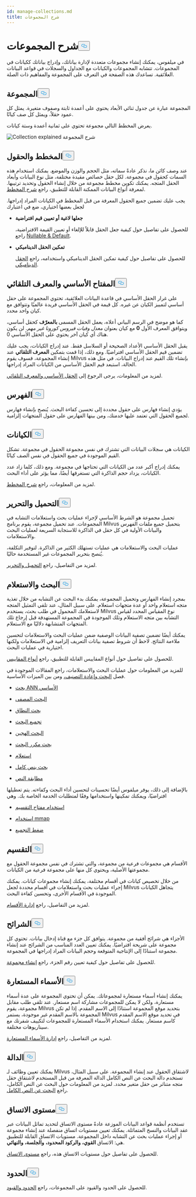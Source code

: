 ```yaml
---
id: manage-collections.md
title: شرح المجموعات
---
```

<h1 id="Collection-Explained​" class="common-anchor-header">شرح المجموعات<button data-href="#Collection-Explained​" class="anchor-icon" translate="no">
      <svg translate="no"
        aria-hidden="true"
        focusable="false"
        height="20"
        version="1.1"
        viewBox="0 0 16 16"
        width="16"
      >
        <path
          fill="#0092E4"
          fill-rule="evenodd"
          d="M4 9h1v1H4c-1.5 0-3-1.69-3-3.5S2.55 3 4 3h4c1.45 0 3 1.69 3 3.5 0 1.41-.91 2.72-2 3.25V8.59c.58-.45 1-1.27 1-2.09C10 5.22 8.98 4 8 4H4c-.98 0-2 1.22-2 2.5S3 9 4 9zm9-3h-1v1h1c1 0 2 1.22 2 2.5S13.98 12 13 12H9c-.98 0-2-1.22-2-2.5 0-.83.42-1.64 1-2.09V6.25c-1.09.53-2 1.84-2 3.25C6 11.31 7.55 13 9 13h4c1.45 0 3-1.69 3-3.5S14.5 6 13 6z"
        ></path>
      </svg>
    </button></h1><p>في ميلفوس، يمكنك إنشاء مجموعات متعددة لإدارة بياناتك، وإدراج بياناتك ككيانات في المجموعات. تتشابه المجموعات والكيانات مع الجداول والسجلات في قواعد البيانات العلائقية. تساعدك هذه الصفحة في التعرف على المجموعة والمفاهيم ذات الصلة.</p>
<h2 id="Collection​" class="common-anchor-header">المجموعة<button data-href="#Collection​" class="anchor-icon" translate="no">
      <svg translate="no"
        aria-hidden="true"
        focusable="false"
        height="20"
        version="1.1"
        viewBox="0 0 16 16"
        width="16"
      >
        <path
          fill="#0092E4"
          fill-rule="evenodd"
          d="M4 9h1v1H4c-1.5 0-3-1.69-3-3.5S2.55 3 4 3h4c1.45 0 3 1.69 3 3.5 0 1.41-.91 2.72-2 3.25V8.59c.58-.45 1-1.27 1-2.09C10 5.22 8.98 4 8 4H4c-.98 0-2 1.22-2 2.5S3 9 4 9zm9-3h-1v1h1c1 0 2 1.22 2 2.5S13.98 12 13 12H9c-.98 0-2-1.22-2-2.5 0-.83.42-1.64 1-2.09V6.25c-1.09.53-2 1.84-2 3.25C6 11.31 7.55 13 9 13h4c1.45 0 3-1.69 3-3.5S14.5 6 13 6z"
        ></path>
      </svg>
    </button></h2><p>المجموعة عبارة عن جدول ثنائي الأبعاد يحتوي على أعمدة ثابتة وصفوف متغيرة. يمثل كل عمود حقلاً، ويمثل كل صف كيانًا. </p>
<p>يعرض المخطط التالي مجموعة تحتوي على ثمانية أعمدة وستة كيانات.</p>
<p>
  
   <span class="img-wrapper"> <img translate="no" src="/docs/v2.5.x/assets/collection-explained.png" alt="Collection explained" class="doc-image" id="collection-explained" />
   </span> <span class="img-wrapper"> <span>شرح المجموعة</span> </span></p>
<h2 id="Schema-and-Fields​" class="common-anchor-header">المخطط والحقول<button data-href="#Schema-and-Fields​" class="anchor-icon" translate="no">
      <svg translate="no"
        aria-hidden="true"
        focusable="false"
        height="20"
        version="1.1"
        viewBox="0 0 16 16"
        width="16"
      >
        <path
          fill="#0092E4"
          fill-rule="evenodd"
          d="M4 9h1v1H4c-1.5 0-3-1.69-3-3.5S2.55 3 4 3h4c1.45 0 3 1.69 3 3.5 0 1.41-.91 2.72-2 3.25V8.59c.58-.45 1-1.27 1-2.09C10 5.22 8.98 4 8 4H4c-.98 0-2 1.22-2 2.5S3 9 4 9zm9-3h-1v1h1c1 0 2 1.22 2 2.5S13.98 12 13 12H9c-.98 0-2-1.22-2-2.5 0-.83.42-1.64 1-2.09V6.25c-1.09.53-2 1.84-2 3.25C6 11.31 7.55 13 9 13h4c1.45 0 3-1.69 3-3.5S14.5 6 13 6z"
        ></path>
      </svg>
    </button></h2><p>عند وصف كائن ما، نذكر عادةً سماته، مثل الحجم والوزن والموضع. يمكنك استخدام هذه السمات كحقول في مجموعة. لكل حقل خصائص مقيدة مختلفة، مثل نوع البيانات وأبعاد الحقل المتجه. يمكنك تكوين مخطط مجموعة من خلال إنشاء الحقول وتحديد ترتيبها. لمعرفة أنواع البيانات الممكنة القابلة للتطبيق، راجع <a href="/docs/ar/schema.md">شرح المخطط</a>.</p>
<p>يجب عليك تضمين جميع الحقول المعرفة من قبل المخطط في الكيانات المراد إدراجها. لجعل بعضها اختياري، ضع في اعتبارك</p>
<ul>
<li><p><strong>جعلها لاغية أو تعيين قيم افتراضية</strong></p>
<p>للحصول على تفاصيل حول كيفية جعل الحقل قابلاً للإلغاء أو تعيين القيمة الافتراضية، راجع <a href="/docs/ar/nullable-and-default.md">Nullable &amp; Default</a>.</p></li>
<li><p><strong>تمكين الحقل الديناميكي</strong></p>
<p>للحصول على تفاصيل حول كيفية تمكين الحقل الديناميكي واستخدامه، راجع <a href="/docs/ar/enable-dynamic-field.md">الحقل الديناميكي</a>.</p></li>
</ul>
<h2 id="Primary-key-and-AutoId​" class="common-anchor-header">المفتاح الأساسي والمعرف التلقائي<button data-href="#Primary-key-and-AutoId​" class="anchor-icon" translate="no">
      <svg translate="no"
        aria-hidden="true"
        focusable="false"
        height="20"
        version="1.1"
        viewBox="0 0 16 16"
        width="16"
      >
        <path
          fill="#0092E4"
          fill-rule="evenodd"
          d="M4 9h1v1H4c-1.5 0-3-1.69-3-3.5S2.55 3 4 3h4c1.45 0 3 1.69 3 3.5 0 1.41-.91 2.72-2 3.25V8.59c.58-.45 1-1.27 1-2.09C10 5.22 8.98 4 8 4H4c-.98 0-2 1.22-2 2.5S3 9 4 9zm9-3h-1v1h1c1 0 2 1.22 2 2.5S13.98 12 13 12H9c-.98 0-2-1.22-2-2.5 0-.83.42-1.64 1-2.09V6.25c-1.09.53-2 1.84-2 3.25C6 11.31 7.55 13 9 13h4c1.45 0 3-1.69 3-3.5S14.5 6 13 6z"
        ></path>
      </svg>
    </button></h2><p>على غرار الحقل الأساسي في قاعدة البيانات العلائقية، تحتوي المجموعة على حقل أساسي لتمييز الكيان عن غيره. كل قيمة في الحقل الأساسي فريدة عالميًا وتتوافق مع كيان واحد محدد. </p>
<p>كما هو موضح في الرسم البياني أعلاه، يعمل الحقل المسمى <strong>بالمعرّف</strong> كحقل أساسي، ويتوافق المعرف الأول <strong>0</strong> مع كيان بعنوان <em>معدل وفيات فيروس كورونا غير مهم</em>. لن يكون هناك أي كيان آخر يحتوي على الحقل الأساسي 0.</p>
<p>يقبل الحقل الأساسي الأعداد الصحيحة أو السلاسل فقط. عند إدراج الكيانات، يجب عليك تضمين قيم الحقل الأساسي افتراضيًا. ومع ذلك، إذا قمت بتمكين <strong>المعرف التلقائي</strong> عند إنشاء المجموعة، فسوف يقوم Milvus بإنشاء تلك القيم عند إدراج البيانات. في مثل هذه الحالة، استبعد قيم الحقل الأساسي من الكيانات المراد إدراجها.</p>
<p>لمزيد من المعلومات، يرجى الرجوع إلى <a href="/docs/ar/primary-field.md">الحقل الأساسي والمعرف التلقائي</a>.</p>
<h2 id="Index​" class="common-anchor-header">الفهرس<button data-href="#Index​" class="anchor-icon" translate="no">
      <svg translate="no"
        aria-hidden="true"
        focusable="false"
        height="20"
        version="1.1"
        viewBox="0 0 16 16"
        width="16"
      >
        <path
          fill="#0092E4"
          fill-rule="evenodd"
          d="M4 9h1v1H4c-1.5 0-3-1.69-3-3.5S2.55 3 4 3h4c1.45 0 3 1.69 3 3.5 0 1.41-.91 2.72-2 3.25V8.59c.58-.45 1-1.27 1-2.09C10 5.22 8.98 4 8 4H4c-.98 0-2 1.22-2 2.5S3 9 4 9zm9-3h-1v1h1c1 0 2 1.22 2 2.5S13.98 12 13 12H9c-.98 0-2-1.22-2-2.5 0-.83.42-1.64 1-2.09V6.25c-1.09.53-2 1.84-2 3.25C6 11.31 7.55 13 9 13h4c1.45 0 3-1.69 3-3.5S14.5 6 13 6z"
        ></path>
      </svg>
    </button></h2><p>يؤدي إنشاء فهارس على حقول محددة إلى تحسين كفاءة البحث. يُنصح بإنشاء فهارس لجميع الحقول التي تعتمد عليها خدمتك، ومن بينها الفهارس على حقول المتجهات إلزامية.</p>
<h2 id="Entity​" class="common-anchor-header">الكيانات<button data-href="#Entity​" class="anchor-icon" translate="no">
      <svg translate="no"
        aria-hidden="true"
        focusable="false"
        height="20"
        version="1.1"
        viewBox="0 0 16 16"
        width="16"
      >
        <path
          fill="#0092E4"
          fill-rule="evenodd"
          d="M4 9h1v1H4c-1.5 0-3-1.69-3-3.5S2.55 3 4 3h4c1.45 0 3 1.69 3 3.5 0 1.41-.91 2.72-2 3.25V8.59c.58-.45 1-1.27 1-2.09C10 5.22 8.98 4 8 4H4c-.98 0-2 1.22-2 2.5S3 9 4 9zm9-3h-1v1h1c1 0 2 1.22 2 2.5S13.98 12 13 12H9c-.98 0-2-1.22-2-2.5 0-.83.42-1.64 1-2.09V6.25c-1.09.53-2 1.84-2 3.25C6 11.31 7.55 13 9 13h4c1.45 0 3-1.69 3-3.5S14.5 6 13 6z"
        ></path>
      </svg>
    </button></h2><p>الكيانات هي سجلات البيانات التي تشترك في نفس مجموعة الحقول في مجموعة. تشكل القيم الموجودة في جميع الحقول في نفس الصف كيانًا.</p>
<p>يمكنك إدراج أكبر عدد من الكيانات التي تحتاجها في مجموعة. ومع ذلك، كلما زاد عدد الكيانات، يزداد حجم الذاكرة التي تستغرقها أيضًا، مما يؤثر على أداء البحث.</p>
<p>لمزيد من المعلومات، راجع <a href="/docs/ar/schema.md">شرح المخطط</a>.</p>
<h2 id="Load-and-Release​" class="common-anchor-header">التحميل والتحرير<button data-href="#Load-and-Release​" class="anchor-icon" translate="no">
      <svg translate="no"
        aria-hidden="true"
        focusable="false"
        height="20"
        version="1.1"
        viewBox="0 0 16 16"
        width="16"
      >
        <path
          fill="#0092E4"
          fill-rule="evenodd"
          d="M4 9h1v1H4c-1.5 0-3-1.69-3-3.5S2.55 3 4 3h4c1.45 0 3 1.69 3 3.5 0 1.41-.91 2.72-2 3.25V8.59c.58-.45 1-1.27 1-2.09C10 5.22 8.98 4 8 4H4c-.98 0-2 1.22-2 2.5S3 9 4 9zm9-3h-1v1h1c1 0 2 1.22 2 2.5S13.98 12 13 12H9c-.98 0-2-1.22-2-2.5 0-.83.42-1.64 1-2.09V6.25c-1.09.53-2 1.84-2 3.25C6 11.31 7.55 13 9 13h4c1.45 0 3-1.69 3-3.5S14.5 6 13 6z"
        ></path>
      </svg>
    </button></h2><p>تحميل مجموعة هو الشرط الأساسي لإجراء عمليات بحث واستعلامات التشابه في المجموعات. عند تحميل مجموعة، يقوم برنامج Milvus بتحميل جميع ملفات الفهرس والبيانات الأولية في كل حقل في الذاكرة للاستجابة السريعة لعمليات البحث والاستعلامات.</p>
<p>عمليات البحث والاستعلامات هي عمليات تستهلك الكثير من الذاكرة. لتوفير التكلفة، يُنصح بتحرير المجموعات غير المستخدمة حاليًا.</p>
<p>لمزيد من التفاصيل، راجع <a href="/docs/ar/load-and-release.md">التحميل والتحرير</a>.</p>
<h2 id="Search-and-Query​" class="common-anchor-header">البحث والاستعلام<button data-href="#Search-and-Query​" class="anchor-icon" translate="no">
      <svg translate="no"
        aria-hidden="true"
        focusable="false"
        height="20"
        version="1.1"
        viewBox="0 0 16 16"
        width="16"
      >
        <path
          fill="#0092E4"
          fill-rule="evenodd"
          d="M4 9h1v1H4c-1.5 0-3-1.69-3-3.5S2.55 3 4 3h4c1.45 0 3 1.69 3 3.5 0 1.41-.91 2.72-2 3.25V8.59c.58-.45 1-1.27 1-2.09C10 5.22 8.98 4 8 4H4c-.98 0-2 1.22-2 2.5S3 9 4 9zm9-3h-1v1h1c1 0 2 1.22 2 2.5S13.98 12 13 12H9c-.98 0-2-1.22-2-2.5 0-.83.42-1.64 1-2.09V6.25c-1.09.53-2 1.84-2 3.25C6 11.31 7.55 13 9 13h4c1.45 0 3-1.69 3-3.5S14.5 6 13 6z"
        ></path>
      </svg>
    </button></h2><p>بمجرد إنشاء الفهارس وتحميل المجموعة، يمكنك بدء البحث عن التشابه من خلال تغذية متجه استعلام واحد أو عدة متجهات استعلام. على سبيل المثال، عند تلقي التمثيل المتجه لاستعلامك المحمول في طلب بحث، يستخدم Milvus نوع المقياس المحدد لقياس التشابه بين متجه الاستعلام وتلك الموجودة في المجموعة المستهدفة قبل إرجاع تلك المتجهات المتشابهة دلاليًا مع الاستعلام.</p>
<p>يمكنك أيضًا تضمين تصفية البيانات الوصفية ضمن عمليات البحث والاستعلامات لتحسين ملاءمة النتائج. لاحظ أن شروط تصفية بيانات التعريف إلزامية في الاستعلامات ولكنها اختيارية في عمليات البحث.</p>
<p>للحصول على تفاصيل حول أنواع المقاييس القابلة للتطبيق، راجع <a href="/docs/ar/metric.md">أنواع المقاييس</a>.</p>
<p>للمزيد من المعلومات حول عمليات البحث والاستعلامات، راجع المقالات الموجودة في فصل <a href="/docs/ar/single-vector-search.md">البحث وإعادة التصنيف،</a> ومن بين الميزات الأساسية.</p>
<ul>
<li><p><a href="/docs/ar/single-vector-search.md">بحث ANN الأساسي</a></p></li>
<li><p><a href="/docs/ar/filtered-search.md">البحث المصفى</a></p></li>
<li><p><a href="/docs/ar/range-search.md">بحث النطاق</a></p></li>
<li><p><a href="/docs/ar/grouping-search.md">تجميع البحث</a></p></li>
<li><p><a href="/docs/ar/multi-vector-search.md">البحث الهجين</a></p></li>
<li><p><a href="/docs/ar/with-iterators.md">بحث مكرر البحث</a></p></li>
<li><p><a href="/docs/ar/get-and-scalar-query.md">استعلام</a></p></li>
<li><p><a href="/docs/ar/full-text-search.md">بحث بنص كامل</a></p></li>
<li><p><a href="/docs/ar/keyword-match.md">مطابقة النص</a></p></li>
</ul>
<p>بالإضافة إلى ذلك، يوفر ميلفوس أيضًا تحسينات لتحسين أداء البحث وكفاءته. يتم تعطيلها افتراضيًا، ويمكنك تمكينها واستخدامها وفقًا لمتطلبات الخدمة الخاصة بك. وهي</p>
<ul>
<li><p><a href="/docs/ar/use-partition-key.md">استخدام مفتاح التقسيم</a></p></li>
<li><p><a href="/docs/ar/mmap.md">استخدام mmap</a></p></li>
<li><p><a href="/docs/ar/clustering-compaction.md">ضغط التجميع</a></p></li>
</ul>
<h2 id="Partition​" class="common-anchor-header">التقسيم<button data-href="#Partition​" class="anchor-icon" translate="no">
      <svg translate="no"
        aria-hidden="true"
        focusable="false"
        height="20"
        version="1.1"
        viewBox="0 0 16 16"
        width="16"
      >
        <path
          fill="#0092E4"
          fill-rule="evenodd"
          d="M4 9h1v1H4c-1.5 0-3-1.69-3-3.5S2.55 3 4 3h4c1.45 0 3 1.69 3 3.5 0 1.41-.91 2.72-2 3.25V8.59c.58-.45 1-1.27 1-2.09C10 5.22 8.98 4 8 4H4c-.98 0-2 1.22-2 2.5S3 9 4 9zm9-3h-1v1h1c1 0 2 1.22 2 2.5S13.98 12 13 12H9c-.98 0-2-1.22-2-2.5 0-.83.42-1.64 1-2.09V6.25c-1.09.53-2 1.84-2 3.25C6 11.31 7.55 13 9 13h4c1.45 0 3-1.69 3-3.5S14.5 6 13 6z"
        ></path>
      </svg>
    </button></h2><p>الأقسام هي مجموعات فرعية من مجموعة، والتي تشترك في نفس مجموعة الحقول مع مجموعتها الأصلية، ويحتوي كل منها على مجموعة فرعية من الكيانات.</p>
<p>من خلال تخصيص كيانات في أقسام مختلفة، يمكنك إنشاء مجموعات كيانات. يمكنك إجراء عمليات بحث واستعلامات في أقسام محددة لجعل Milvus يتجاهل الكيانات الموجودة في الأقسام الأخرى، وتحسين كفاءة البحث.</p>
<p>لمزيد من التفاصيل، راجع <a href="/docs/ar/manage-partitions.md">إدارة الأقسام</a>.</p>
<h2 id="Shard​" class="common-anchor-header">الشرائح<button data-href="#Shard​" class="anchor-icon" translate="no">
      <svg translate="no"
        aria-hidden="true"
        focusable="false"
        height="20"
        version="1.1"
        viewBox="0 0 16 16"
        width="16"
      >
        <path
          fill="#0092E4"
          fill-rule="evenodd"
          d="M4 9h1v1H4c-1.5 0-3-1.69-3-3.5S2.55 3 4 3h4c1.45 0 3 1.69 3 3.5 0 1.41-.91 2.72-2 3.25V8.59c.58-.45 1-1.27 1-2.09C10 5.22 8.98 4 8 4H4c-.98 0-2 1.22-2 2.5S3 9 4 9zm9-3h-1v1h1c1 0 2 1.22 2 2.5S13.98 12 13 12H9c-.98 0-2-1.22-2-2.5 0-.83.42-1.64 1-2.09V6.25c-1.09.53-2 1.84-2 3.25C6 11.31 7.55 13 9 13h4c1.45 0 3-1.69 3-3.5S14.5 6 13 6z"
        ></path>
      </svg>
    </button></h2><p>الأجزاء هي شرائح أفقية من مجموعة. يتوافق كل جزء مع قناة إدخال بيانات. تحتوي كل مجموعة على شريحة افتراضيًا. يمكنك تعيين العدد المناسب من الشرائح عند إنشاء مجموعة استنادًا إلى الإنتاجية المتوقعة وحجم البيانات المراد إدراجها في المجموعة.</p>
<p>للحصول على تفاصيل حول كيفية تعيين رقم الجزء، راجع <a href="/docs/ar/create-collection.md">إنشاء مجموعة</a>.</p>
<h2 id="Alias​" class="common-anchor-header">الأسماء المستعارة<button data-href="#Alias​" class="anchor-icon" translate="no">
      <svg translate="no"
        aria-hidden="true"
        focusable="false"
        height="20"
        version="1.1"
        viewBox="0 0 16 16"
        width="16"
      >
        <path
          fill="#0092E4"
          fill-rule="evenodd"
          d="M4 9h1v1H4c-1.5 0-3-1.69-3-3.5S2.55 3 4 3h4c1.45 0 3 1.69 3 3.5 0 1.41-.91 2.72-2 3.25V8.59c.58-.45 1-1.27 1-2.09C10 5.22 8.98 4 8 4H4c-.98 0-2 1.22-2 2.5S3 9 4 9zm9-3h-1v1h1c1 0 2 1.22 2 2.5S13.98 12 13 12H9c-.98 0-2-1.22-2-2.5 0-.83.42-1.64 1-2.09V6.25c-1.09.53-2 1.84-2 3.25C6 11.31 7.55 13 9 13h4c1.45 0 3-1.69 3-3.5S14.5 6 13 6z"
        ></path>
      </svg>
    </button></h2><p>يمكنك إنشاء أسماء مستعارة لمجموعاتك. يمكن أن تحتوي المجموعة على عدة أسماء مستعارة، ولكن لا يمكن للمجموعات مشاركة اسم مستعار. عند تلقي طلب مقابل مجموعة، يقوم Milvus بتحديد موقع المجموعة استنادًا إلى الاسم المقدم. إذا لم تكن المجموعة بالاسم المقدم غير موجودة، يستمر Milvus في تحديد موقع الاسم المقدم كاسم مستعار. يمكنك استخدام الأسماء المستعارة للمجموعات لتكييف شفرتك مع سيناريوهات مختلفة.</p>
<p>لمزيد من التفاصيل، راجع <a href="/docs/ar/manage-aliases.md">إدارة الأسماء المستعارة</a>.</p>
<h2 id="Function​" class="common-anchor-header">الدالة<button data-href="#Function​" class="anchor-icon" translate="no">
      <svg translate="no"
        aria-hidden="true"
        focusable="false"
        height="20"
        version="1.1"
        viewBox="0 0 16 16"
        width="16"
      >
        <path
          fill="#0092E4"
          fill-rule="evenodd"
          d="M4 9h1v1H4c-1.5 0-3-1.69-3-3.5S2.55 3 4 3h4c1.45 0 3 1.69 3 3.5 0 1.41-.91 2.72-2 3.25V8.59c.58-.45 1-1.27 1-2.09C10 5.22 8.98 4 8 4H4c-.98 0-2 1.22-2 2.5S3 9 4 9zm9-3h-1v1h1c1 0 2 1.22 2 2.5S13.98 12 13 12H9c-.98 0-2-1.22-2-2.5 0-.83.42-1.64 1-2.09V6.25c-1.09.53-2 1.84-2 3.25C6 11.31 7.55 13 9 13h4c1.45 0 3-1.69 3-3.5S14.5 6 13 6z"
        ></path>
      </svg>
    </button></h2><p>يمكنك تعيين وظائف لـ Milvus لاشتقاق الحقول عند إنشاء المجموعة. على سبيل المثال، تستخدم دالة البحث عن النص الكامل الدالة المعرفة من قبل المستخدم لاشتقاق حقل متجه متناثر من حقل متغير محدد. لمزيد من المعلومات حول البحث عن النص الكامل، راجع <a href="/docs/ar/full-text-search.md">البحث عن النص الكامل</a>.</p>
<h2 id="Consistency-Level​" class="common-anchor-header">مستوى الاتساق<button data-href="#Consistency-Level​" class="anchor-icon" translate="no">
      <svg translate="no"
        aria-hidden="true"
        focusable="false"
        height="20"
        version="1.1"
        viewBox="0 0 16 16"
        width="16"
      >
        <path
          fill="#0092E4"
          fill-rule="evenodd"
          d="M4 9h1v1H4c-1.5 0-3-1.69-3-3.5S2.55 3 4 3h4c1.45 0 3 1.69 3 3.5 0 1.41-.91 2.72-2 3.25V8.59c.58-.45 1-1.27 1-2.09C10 5.22 8.98 4 8 4H4c-.98 0-2 1.22-2 2.5S3 9 4 9zm9-3h-1v1h1c1 0 2 1.22 2 2.5S13.98 12 13 12H9c-.98 0-2-1.22-2-2.5 0-.83.42-1.64 1-2.09V6.25c-1.09.53-2 1.84-2 3.25C6 11.31 7.55 13 9 13h4c1.45 0 3-1.69 3-3.5S14.5 6 13 6z"
        ></path>
      </svg>
    </button></h2><p>تستخدم أنظمة قواعد البيانات الموزعة عادةً مستوى الاتساق لتحديد تماثل البيانات عبر عقد البيانات والنسخ المتماثلة. يمكنك تعيين مستويات اتساق منفصلة عند إنشاء مجموعة أو إجراء عمليات بحث عن التشابه داخل المجموعة. مستويات الاتساق القابلة للتطبيق هي: الاتساق <strong>القوي،</strong> <strong>والركود المحدود،</strong> <strong>والجلسة،</strong> <strong>والنهائي</strong>.</p>
<p>للحصول على تفاصيل حول مستويات الاتساق هذه، راجع <a href="/docs/ar/consistency.md">مستوى الاتساق</a>.</p>
<h2 id="Limits​" class="common-anchor-header">الحدود<button data-href="#Limits​" class="anchor-icon" translate="no">
      <svg translate="no"
        aria-hidden="true"
        focusable="false"
        height="20"
        version="1.1"
        viewBox="0 0 16 16"
        width="16"
      >
        <path
          fill="#0092E4"
          fill-rule="evenodd"
          d="M4 9h1v1H4c-1.5 0-3-1.69-3-3.5S2.55 3 4 3h4c1.45 0 3 1.69 3 3.5 0 1.41-.91 2.72-2 3.25V8.59c.58-.45 1-1.27 1-2.09C10 5.22 8.98 4 8 4H4c-.98 0-2 1.22-2 2.5S3 9 4 9zm9-3h-1v1h1c1 0 2 1.22 2 2.5S13.98 12 13 12H9c-.98 0-2-1.22-2-2.5 0-.83.42-1.64 1-2.09V6.25c-1.09.53-2 1.84-2 3.25C6 11.31 7.55 13 9 13h4c1.45 0 3-1.69 3-3.5S14.5 6 13 6z"
        ></path>
      </svg>
    </button></h2><p>للحصول على الحدود والقيود على المجموعات، راجع <a href="/docs/ar/limitations.md">الحدود والقيود</a>.</p>
